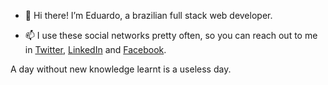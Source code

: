 - 👋 Hi there! I’m Eduardo, a brazilian full stack web developer.

- 📫 I use these social networks pretty often, so you can reach out to me in [Twitter](https://twitter.com/Eduardod_Araujo), [LinkedIn](https://www.linkedin.com/in/eduardoaraujodev/) and [Facebook](https://www.facebook.com/eduduu).

A day without new knowledge learnt is a useless day.

